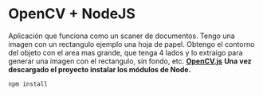 # OpenCV + NodeJS

Aplicación que funciona como un scaner de documentos. Tengo una imagen con un rectangulo ejemplo una hoja de papel. Obtengo el contorno del objeto con el area mas grande, que tenga 4 lados y lo extraigo para generar una imagen con el rectangulo, sin fondo, etc.
**[OpenCV.js](https://docs.opencv.org/master/opencv.js)**
**Una vez descargado el proyecto instalar los módulos de Node.**
```
npm install
```